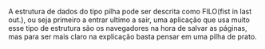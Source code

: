 A estrutura de dados do tipo pilha pode ser descrita como FILO(fist in last out.), ou seja primeiro a entrar ultimo a sair, uma aplicação que usa muito esse tipo de estrutura são os navegadores na hora de salvar as páginas, mas para ser mais claro na explicação basta pensar em uma pilha de prato.
